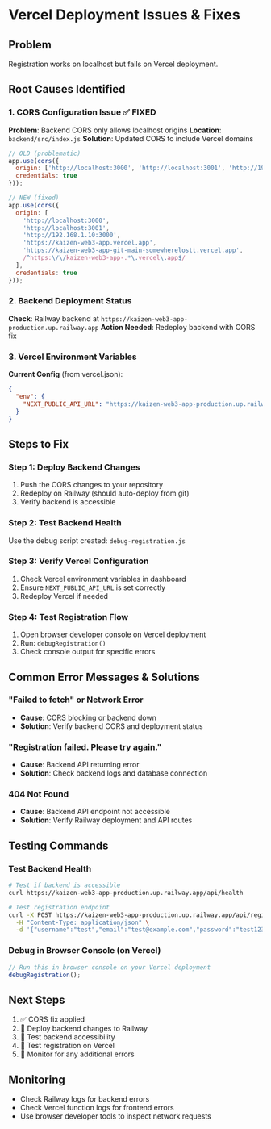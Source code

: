 # Vercel Deployment Issues & Fixes

## Problem
Registration works on localhost but fails on Vercel deployment.

## Root Causes Identified

### 1. CORS Configuration Issue ✅ FIXED
**Problem**: Backend CORS only allows localhost origins
**Location**: `backend/src/index.js`
**Solution**: Updated CORS to include Vercel domains

```javascript
// OLD (problematic)
app.use(cors({
  origin: ['http://localhost:3000', 'http://localhost:3001', 'http://192.168.1.10:3000'],
  credentials: true
}));

// NEW (fixed)
app.use(cors({
  origin: [
    'http://localhost:3000', 
    'http://localhost:3001', 
    'http://192.168.1.10:3000',
    'https://kaizen-web3-app.vercel.app',
    'https://kaizen-web3-app-git-main-somewherelostt.vercel.app',
    /^https:\/\/kaizen-web3-app-.*\.vercel\.app$/
  ],
  credentials: true
}));
```

### 2. Backend Deployment Status
**Check**: Railway backend at `https://kaizen-web3-app-production.up.railway.app`
**Action Needed**: Redeploy backend with CORS fix

### 3. Vercel Environment Variables
**Current Config** (from vercel.json):
```json
{
  "env": {
    "NEXT_PUBLIC_API_URL": "https://kaizen-web3-app-production.up.railway.app"
  }
}
```

## Steps to Fix

### Step 1: Deploy Backend Changes
1. Push the CORS changes to your repository
2. Redeploy on Railway (should auto-deploy from git)
3. Verify backend is accessible

### Step 2: Test Backend Health
Use the debug script created: `debug-registration.js`

### Step 3: Verify Vercel Configuration
1. Check Vercel environment variables in dashboard
2. Ensure `NEXT_PUBLIC_API_URL` is set correctly
3. Redeploy Vercel if needed

### Step 4: Test Registration Flow
1. Open browser developer console on Vercel deployment
2. Run: `debugRegistration()`
3. Check console output for specific errors

## Common Error Messages & Solutions

### "Failed to fetch" or Network Error
- **Cause**: CORS blocking or backend down
- **Solution**: Verify backend CORS and deployment status

### "Registration failed. Please try again."
- **Cause**: Backend API returning error
- **Solution**: Check backend logs and database connection

### 404 Not Found
- **Cause**: Backend API endpoint not accessible
- **Solution**: Verify Railway deployment and API routes

## Testing Commands

### Test Backend Health
```bash
# Test if backend is accessible
curl https://kaizen-web3-app-production.up.railway.app/api/health

# Test registration endpoint
curl -X POST https://kaizen-web3-app-production.up.railway.app/api/register \
  -H "Content-Type: application/json" \
  -d '{"username":"test","email":"test@example.com","password":"test123"}'
```

### Debug in Browser Console (on Vercel)
```javascript
// Run this in browser console on your Vercel deployment
debugRegistration();
```

## Next Steps
1. ✅ CORS fix applied
2. 🔄 Deploy backend changes to Railway
3. 🔄 Test backend accessibility  
4. 🔄 Test registration on Vercel
5. 🔄 Monitor for any additional errors

## Monitoring
- Check Railway logs for backend errors
- Check Vercel function logs for frontend errors
- Use browser developer tools to inspect network requests
